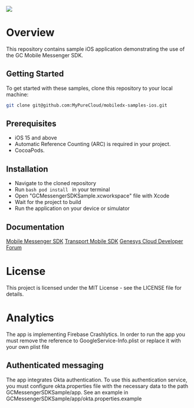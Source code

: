 ![](https://github.com/genesys/mobiledx-samples-ios/blob/master/GenesysMessengerSample/1280x720-PR-Meta-Image.jpeg)

# Overview

This repository contains sample iOS application demonstrating the use of the GC Mobile Messenger SDK. 

## Getting Started
To get started with these samples, clone this repository to your local machine:

```bash
git clone git@github.com:MyPureCloud/mobiledx-samples-ios.git
```

## Prerequisites
- iOS 15 and above
- Automatic Reference Counting (ARC) is required in your project.
- CocoaPods.

## Installation
- Navigate to the cloned repository
- Run ```bash pod install ``` in your terminal
- Open "GCMessengerSDKSample.xcworkspace" file with Xcode
- Wait for the project to build
- Run the application on your device or simulator

## Documentation
[Mobile Messenger SDK](https://developer.genesys.cloud/commdigital/digital/webmessaging/mobile-messaging/messenger-mobile-sdk/)
[Transport Mobile SDK](https://developer.genesys.cloud/commdigital/digital/webmessaging/mobile-messaging/messenger-transport-mobile-sdk/)
[Genesys Cloud Developer Forum](https://developer.genesys.cloud/forum/c/web-messaging/39)

# License
This project is licensed under the MIT License - see the LICENSE file for details.

# Analytics
The app is implementing Firebase Crashlytics. In order to run the app you must remove the reference to GoogleService-Info.plist or replace it with your own plist file

## Authenticated messaging
The app integrates Okta authentication. To use this authentication service, you must configure okta.properties file with the necessary data to the path GCMessengerSDKSample/app. See an example in GCMessengerSDKSample/app/okta.properties.example
